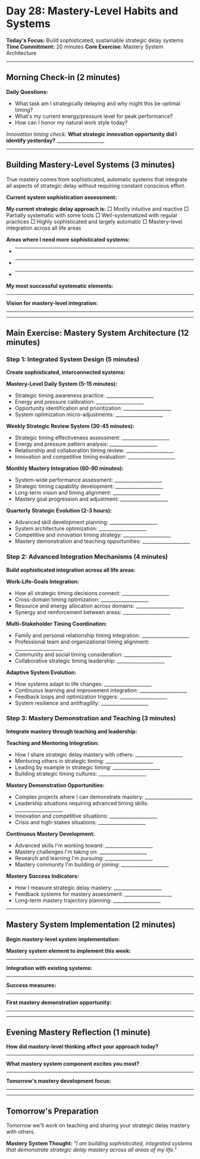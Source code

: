 # Day 28: Mastery-Level Habits and Systems

**Today's Focus:** Build sophisticated, sustainable strategic delay systems
**Time Commitment:** 20 minutes
**Core Exercise:** Mastery System Architecture

---

## Morning Check-in (2 minutes)

**Daily Questions:**
- What task am I strategically delaying and why might this be optimal timing?
- What's my current energy/pressure level for peak performance?
- How can I honor my natural work style today?

*Innovation timing check:*
**What strategic innovation opportunity did I identify yesterday?** ____________________

---

## Building Mastery-Level Systems (3 minutes)

True mastery comes from sophisticated, automatic systems that integrate all aspects of strategic delay without requiring constant conscious effort.

**Current system sophistication assessment:**

**My current strategic delay approach is:**
□ Mostly intuitive and reactive
□ Partially systematic with some tools
□ Well-systematized with regular practices
□ Highly sophisticated and largely automatic
□ Mastery-level integration across all life areas

**Areas where I need more sophisticated systems:**
- ____________________
- ____________________
- ____________________

**My most successful systematic elements:**
____________________

**Vision for mastery-level integration:**
____________________

---

## Main Exercise: Mastery System Architecture (12 minutes)

### Step 1: Integrated System Design (5 minutes)

**Create sophisticated, interconnected systems:**

**Mastery-Level Daily System (5-15 minutes):**
- Strategic timing awareness practice: ____________________
- Energy and pressure calibration: ____________________
- Opportunity identification and prioritization: ____________________
- System optimization micro-adjustments: ____________________

**Weekly Strategic Review System (30-45 minutes):**
- Strategic timing effectiveness assessment: ____________________
- Energy and pressure pattern analysis: ____________________
- Relationship and collaboration timing review: ____________________
- Innovation and competitive timing evaluation: ____________________

**Monthly Mastery Integration (60-90 minutes):**
- System-wide performance assessment: ____________________
- Strategic timing capability development: ____________________
- Long-term vision and timing alignment: ____________________
- Mastery goal progression and adjustment: ____________________

**Quarterly Strategic Evolution (2-3 hours):**
- Advanced skill development planning: ____________________
- System architecture optimization: ____________________
- Competitive and innovation timing strategy: ____________________
- Mastery demonstration and teaching opportunities: ____________________

### Step 2: Advanced Integration Mechanisms (4 minutes)

**Build sophisticated integration across all life areas:**

**Work-Life-Goals Integration:**
- How all strategic timing decisions connect: ____________________
- Cross-domain timing optimization: ____________________
- Resource and energy allocation across domains: ____________________
- Synergy and reinforcement between areas: ____________________

**Multi-Stakeholder Timing Coordination:**
- Family and personal relationship timing integration: ____________________
- Professional team and organizational timing alignment: ____________________
- Community and social timing consideration: ____________________
- Collaborative strategic timing leadership: ____________________

**Adaptive System Evolution:**
- How systems adapt to life changes: ____________________
- Continuous learning and improvement integration: ____________________
- Feedback loops and optimization triggers: ____________________
- System resilience and antifragility: ____________________

### Step 3: Mastery Demonstration and Teaching (3 minutes)

**Integrate mastery through teaching and leadership:**

**Teaching and Mentoring Integration:**
- How I share strategic delay mastery with others: ____________________
- Mentoring others in strategic timing: ____________________
- Leading by example in strategic timing: ____________________
- Building strategic timing cultures: ____________________

**Mastery Demonstration Opportunities:**
- Complex projects where I can demonstrate mastery: ____________________
- Leadership situations requiring advanced timing skills: ____________________
- Innovation and competitive situations: ____________________
- Crisis and high-stakes situations: ____________________

**Continuous Mastery Development:**
- Advanced skills I'm working toward: ____________________
- Mastery challenges I'm taking on: ____________________
- Research and learning I'm pursuing: ____________________
- Mastery community I'm building or joining: ____________________

**Mastery Success Indicators:**
- How I measure strategic delay mastery: ____________________
- Feedback systems for mastery assessment: ____________________
- Long-term mastery trajectory planning: ____________________

---

## Mastery System Implementation (2 minutes)

**Begin mastery-level system implementation:**

**Mastery system element to implement this week:**
____________________

**Integration with existing systems:**
____________________

**Success measures:**
____________________

**First mastery demonstration opportunity:**
____________________

---

## Evening Mastery Reflection (1 minute)

**How did mastery-level thinking affect your approach today?**
____________________

**What mastery system component excites you most?**
____________________

**Tomorrow's mastery development focus:**
____________________

---

## Tomorrow's Preparation
Tomorrow we'll work on teaching and sharing your strategic delay mastery with others.

**Mastery System Thought:**
*\"I am building sophisticated, integrated systems that demonstrate strategic delay mastery across all areas of my life.\"*